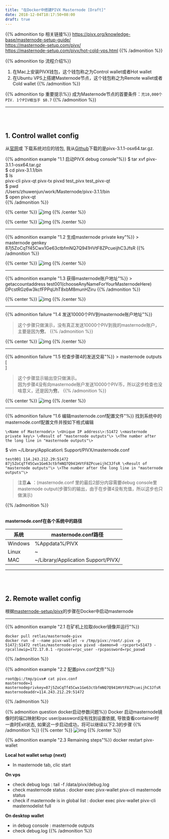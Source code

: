 ```yaml
---
title: "在Docker中搭建PIVX Masternode [Draft]"
date: 2018-12-04T18:17:50+08:00
draft: true
---
```




{{% admonition tip 相关链接%}}
https://pivx.org/knowledge-base/masternode-setup-guide/<br>
https://masternode-setup.com/pivx/<br>
https://masternode-setup.com/pivx/hot-cold-vps.html
{{% /admonition %}}

{{% admonition tip 流程介绍%}}
1. 在Mac上安装PIVX钱包，这个钱包称之为Control wallet或者Hot wallet<br>
2. 在Ubuntu VPS上搭建Masternode节点，这个钱包称之为Remote wallet或者Cold wallet
{{% /admonition %}}

{{% admonition tip 重要提示%}}
成为Masternode节点的首要条件：``` 充10,000个PIV. 1个PIV相当于 $0.7 ```
{{% /admonition %}}


***
<br><br>

## 1. Control wallet config
从[官网](https://pivx.org/wallet/)或 下载系统对应的钱包, 我从[Github](https://github.com/PIVX-Project/PIVX/releases)下载的是pivx-3.1.1-osx64.tar.gz.

{{% admonition example "1.1 启动PIVX debug console"%}}
$ tar xvf pivx-3.1.1-osx64.tar.gz<br>
$ cd pivx-3.1.1/bin<br>
$ ls<br>
pivx-cli     pivx-qt      pivx-tx      pivxd        test_pivx    test_pivx-qt<br>
$ pwd<br>
/Users/zhuwenjun/work/Masternode/pivx-3.1.1/bin<br>
$ open pivx-qt<br>
{{% /admonition %}}


{{% center %}}
![img](/pivx/piv1.png "img")
{{% /center %}}

{{% center %}}
![img](/pivx/piv2.png "img")
{{% /center %}}



***
{{% admonition example "1.2 生成masternode private key"%}}
\> masternode genkey<br>
87j5ZoCqTf45Cwx1Ge63ctbfmNQ7Q941HVtF8ZPcueijhC3JfsR
{{% /admonition %}}

{{% center %}}
![img](/pivx/piv3.png "img")
{{% /center %}}



***
{{% admonition example "1.3 获得masternode账户地址"%}}
\> getaccountaddress test001(chooseAnyNameForYourMasternodeHere)
DPcstRGz6w3kcfFPPqUhT8xbM8munHZiru
{{% /admonition %}}

{{% center %}}
![img](/pivx/piv4.png "img")
{{% /center %}}



***
{{% admonition failure "1.4 发送10000个PIV到masternode账户地址"%}}
> 这个步骤只做演示，没有真正发送10000个PIV到我的masternode账户，主要是因为**穷**。
{{% /admonition %}}

{{% center %}}
![img](/pivx/piv5.png "img")
{{% /center %}}


***
{{% admonition failure "1.5 检查步骤4的发送交易"%}}
\> masternode outputs<br>
[<br>
]

> 这个步骤显示输出空只做演示。<br>因为步骤4没有向masternode账户发送10000个PIV币，所以这步检查也没啥意义，还是因为**穷**。
{{% /admonition %}}

{{% center %}}
![img](/pivx/piv6.png "img")
{{% /center %}}


***
{{% admonition failure "1.6 编辑masternode.conf配置文件"%}}
找到系统中的masternode.conf配置文件并按如下格式编辑<br>
```
\<Name of Masternode\> \<Unique IP address\>:51472 \<masternode private key\> \<Result of "masternode outputs"\> \<The number after the long line in "masternode outputs"\>
```


$ vim ~/Library/Application\ Support/PIVX/masternode.conf<br>
```
test001 114.243.212.29:51472 87j5ZoCqTf45Cwx1Ge63ctbfmNQ7Q941HVtF8ZPcueijhC3JfsR \<Result of "masternode outputs"\> \<The number after the long line in "masternode outputs"\>
```

> 注意⚠️ ：(masternode.conf 里的最后2部分内容需要debug console里masternode output(步骤5)的输出，由于在步骤4没有充值，所以这步也只做演示)<br>

{{% /admonition %}} 


<br>**masternode.conf在各个系统中的路径**

系统    | masternode.conf路径 
------- | ------------ 
Windows | %Appdata%/PIVX
Linux   | ~
MAC     |~/Library/Application Support/PIVX/
***
<br><br>



## 2. Remote wallet config

根据[masternode-setup/pivx](https://masternode-setup.com/pivx/hot-cold-vps.html)的步骤在Docker中启动masternode

***
{{% admonition example "2.1 在矿机上拉取docker镜像并运行"%}}
```
docker pull retlas/masternode-pivx
docker run -d --name pivx-wallet -v /tmp/pivx:/root/.pivx -p 51472:51472 retlas/masternode-pivx pivxd -daemon=0 -rpcport=51473 -rpcallowip=172.17.0.1 -rpcuser=rpc_user -rpcpassword=rpc_paswd
```

{{% /admonition %}}

{{% admonition example "2.2 配置pivx.conf文件"%}}
```
root@pi:/tmp/pivx# cat pivx.conf
masternode=1
masternodeprivkey=87j5ZoCqTf45Cwx1Ge63ctbfmNQ7Q941HVtF8ZPcueijhC3JfsR
masternodeaddr=114.243.212.29:51472
```
{{% /admonition %}}


{{% admonition question docker启动参数问题%}}
Docker 启动masternode镜像时的端口映射和rpc user/password没有找到设置依据, 导致查看container时
一直时Exit状态, 如果这一步启动成功，将可以继续以下2.3的步骤
{{% /admonition %}}
{{% center %}}
![img](/pivx/piv8.png "img")
{{% /center %}}


{{% admonition example "2.3 Remaining steps"%}}
docker restart pivx-wallet<br>

**Local hot wallet setup (next)**

* In masternode tab, clic start

**On vps**

* check debug logs :
  tail -f /data/pivx/debug.log
* check masternode status :
  docker exec pivx-wallet pivx-cli masternode status
* check if masternode is in global list :
  docker exec pivx-wallet pivx-cli masternodelist full

**On desktop wallet**

* in debug console :
  masternode outputs
* check debug.log
{{% /admonition %}}









